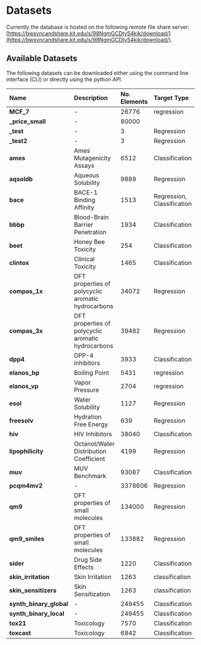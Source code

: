 # Datasets

Currently the database is hosted on the following remote file share server: 
[https://bwsyncandshare.kit.edu/s/98NgmGCDty54kik/download/](https://bwsyncandshare.kit.edu/s/98NgmGCDty54kik/download/).

## Available Datasets

The following datasets can be downloaded either using the command line interface (CLI) or directly 
using the python API.

| Name                    | Description                                        | No. Elements | Target Type                |
| :-----------------------| :--------------------------------------------------| :------------| :--------------------------|
| **MCF_7**               | -                                                  | 26776        | regression                 |
| **_price_small**        | -                                                  | 80000        |                            |
| **_test**               | -                                                  | 3            | Regression                 |
| **_test2**              | -                                                  | 3            | Regression                 |
| **ames**                | Ames Mutagenicity Assays                           | 6512         | Classification             |
| **aqsoldb**             | Aqueous Solubility                                 | 9889         | Regression                 |
| **bace**                | BACE-1 Binding Affinity                            | 1513         | Regression, Classification |
| **bbbp**                | Blood-Brain Barrier Penetration                    | 1934         | Classification             |
| **beet**                | Honey Bee Toxicity                                 | 254          | Classification             |
| **clintox**             | Clinical Toxicity                                  | 1465         | Classification             |
| **compas_1x**           | DFT properties of polycyclic aromatic hydrocarbons | 34072        | Regression                 |
| **compas_3x**           | DFT properties of polycyclic aromatic hydrocarbons | 39482        | Regression                 |
| **dpp4**                | DPP-4 inhibitors                                   | 3933         | Classification             |
| **elanos_bp**           | Boiling Point                                      | 5431         | regression                 |
| **elanos_vp**           | Vapor Pressure                                     | 2704         | regression                 |
| **esol**                | Water Solubility                                   | 1127         | Regression                 |
| **freesolv**            | Hydration Free Energy                              | 639          | Regression                 |
| **hiv**                 | HIV Inhibitors                                     | 38040        | Classification             |
| **lipophilicity**       | Octanol/Water Distribution Coefficient             | 4199         | Regression                 |
| **muv**                 | MUV Benchmark                                      | 93087        | Classification             |
| **pcqm4mv2**            | -                                                  | 3378606      | Regression                 |
| **qm9**                 | DFT properties of small molecules                  | 134000       | Regression                 |
| **qm9_smiles**          | DFT properties of small molecules                  | 133882       | Regression                 |
| **sider**               | Drug Side Effects                                  | 1220         | Classification             |
| **skin_irritation**     | Skin Irritation                                    | 1263         | classification             |
| **skin_sensitizers**    | Skin Sensitization                                 | 1263         | classification             |
| **synth_binary_global** | -                                                  | 249455       | Classification             |
| **synth_binary_local**  | -                                                  | 249455       | Classification             |
| **tox21**               | Toxicology                                         | 7570         | Classification             |
| **toxcast**             | Toxicology                                         | 6842         | Classification             |